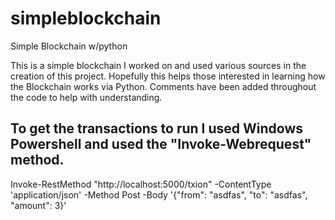 # simpleblockchain
Simple Blockchain w/python

This is a simple blockchain I worked on and used various sources in the creation of this project. 
Hopefully this helps those interested in learning how the Blockchain works via Python. 
Comments have been added throughout the code to help with understanding. 

To get the transactions to run I used Windows Powershell and used the "Invoke-Webrequest" method. 
--------------
Invoke-RestMethod "http://localhost:5000/txion" -ContentType 'application/json' -Method Post -Body '{"from": "asdfas", "to": "asdfas", "amount": 3}'
